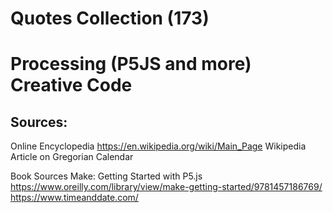 # Quotes Collection (173)


# Processing (P5JS and more) Creative Code 
## Sources:

Online Encyclopedia
	https://en.wikipedia.org/wiki/Main_Page 
	Wikipedia Article on Gregorian Calendar
	
Book Sources 
	Make: Getting Started with P5.js https://www.oreilly.com/library/view/make-getting-started/9781457186769/
	https://www.timeanddate.com/ 

